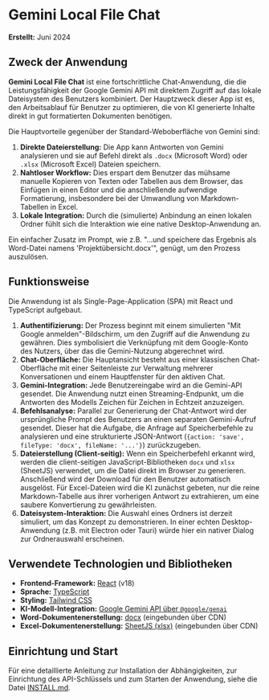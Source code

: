 # Gemini Local File Chat

**Erstellt:** Juni 2024

## Zweck der Anwendung

**Gemini Local File Chat** ist eine fortschrittliche Chat-Anwendung, die die Leistungsfähigkeit der Google Gemini API mit direktem Zugriff auf das lokale Dateisystem des Benutzers kombiniert. Der Hauptzweck dieser App ist es, den Arbeitsablauf für Benutzer zu optimieren, die von KI generierte Inhalte direkt in gut formatierten Dokumenten benötigen.

Die Hauptvorteile gegenüber der Standard-Weboberfläche von Gemini sind:

1.  **Direkte Dateierstellung:** Die App kann Antworten von Gemini analysieren und sie auf Befehl direkt als `.docx` (Microsoft Word) oder `.xlsx` (Microsoft Excel) Dateien speichern.
2.  **Nahtloser Workflow:** Dies erspart dem Benutzer das mühsame manuelle Kopieren von Texten oder Tabellen aus dem Browser, das Einfügen in einen Editor und die anschließende aufwendige Formatierung, insbesondere bei der Umwandlung von Markdown-Tabellen in Excel.
3.  **Lokale Integration:** Durch die (simulierte) Anbindung an einen lokalen Ordner fühlt sich die Interaktion wie eine native Desktop-Anwendung an.

Ein einfacher Zusatz im Prompt, wie z.B. "...und speichere das Ergebnis als Word-Datei namens 'Projektübersicht.docx'", genügt, um den Prozess auszulösen.

## Funktionsweise

Die Anwendung ist als Single-Page-Application (SPA) mit React und TypeScript aufgebaut.

1.  **Authentifizierung:** Der Prozess beginnt mit einem simulierten "Mit Google anmelden"-Bildschirm, um den Zugriff auf die Anwendung zu gewähren. Dies symbolisiert die Verknüpfung mit dem Google-Konto des Nutzers, über das die Gemini-Nutzung abgerechnet wird.
2.  **Chat-Oberfläche:** Die Hauptansicht besteht aus einer klassischen Chat-Oberfläche mit einer Seitenleiste zur Verwaltung mehrerer Konversationen und einem Hauptfenster für den aktiven Chat.
3.  **Gemini-Integration:** Jede Benutzereingabe wird an die Gemini-API gesendet. Die Anwendung nutzt einen Streaming-Endpunkt, um die Antworten des Modells Zeichen für Zeichen in Echtzeit anzuzeigen.
4.  **Befehlsanalyse:** Parallel zur Generierung der Chat-Antwort wird der ursprüngliche Prompt des Benutzers an einen separaten Gemini-Aufruf gesendet. Dieser hat die Aufgabe, die Anfrage auf Speicherbefehle zu analysieren und eine strukturierte JSON-Antwort (`{action: 'save', fileType: 'docx', fileName: '...'}`) zurückzugeben.
5.  **Dateierstellung (Client-seitig):** Wenn ein Speicherbefehl erkannt wird, werden die client-seitigen JavaScript-Bibliotheken `docx` und `xlsx` (SheetJS) verwendet, um die Datei direkt im Browser zu generieren. Anschließend wird der Download für den Benutzer automatisch ausgelöst. Für Excel-Dateien wird die KI zunächst gebeten, nur die reine Markdown-Tabelle aus ihrer vorherigen Antwort zu extrahieren, um eine saubere Konvertierung zu gewährleisten.
6.  **Dateisystem-Interaktion:** Die Auswahl eines Ordners ist derzeit simuliert, um das Konzept zu demonstrieren. In einer echten Desktop-Anwendung (z.B. mit Electron oder Tauri) würde hier ein nativer Dialog zur Ordnerauswahl erscheinen.

## Verwendete Technologien und Bibliotheken

*   **Frontend-Framework:** [React](https://react.dev/) (v18)
*   **Sprache:** [TypeScript](https://www.typescriptlang.org/)
*   **Styling:** [Tailwind CSS](https://tailwindcss.com/)
*   **KI-Modell-Integration:** [Google Gemini API über `@google/genai`](https://www.npmjs.com/package/@google/genai)
*   **Word-Dokumentenerstellung:** [docx](https://www.npmjs.com/package/docx) (eingebunden über CDN)
*   **Excel-Dokumentenerstellung:** [SheetJS (xlsx)](https://sheetjs.com/) (eingebunden über CDN)

## Einrichtung und Start

Für eine detaillierte Anleitung zur Installation der Abhängigkeiten, zur Einrichtung des API-Schlüssels und zum Starten der Anwendung, siehe die Datei [INSTALL.md](./INSTALL.md).
